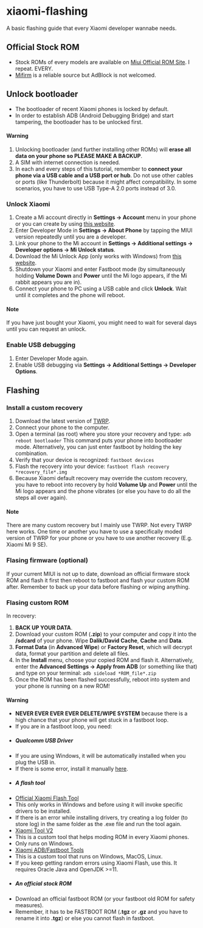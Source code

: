 # xiaomi-flashing
A basic flashing guide that every Xiaomi developer wannabe needs.

## Official Stock ROM
* Stock ROMs of every models are available on <a href="https://c.mi.com/global/miuidownload/index">Miui Official ROM Site</a>. I repeat. EVERY.
* <a href="https://mifirm.net/">Mifirm</a> is a reliable source but AdBlock is not welcomed.

## Unlock bootloader
* The bootloader of recent Xiaomi phones is locked by default.
* In order to establish ADB (Android Debugging Bridge) and start tampering, the bootloader has to be unlocked first.

#### Warning
1. Unlocking bootloader (and further installing other ROMs) will __erase all data on your phone so PLEASE MAKE A BACKUP__.
1. A SIM with internet connection is needed.
1. In each and every steps of this tutorial, remember to __connect your phone via a USB cable and a USB port or hub__. Do not use other cables or ports (like Thunderbolt) because it might affect compatibility. In some scenarios, you have to use USB Type-A 2.0 ports instead of 3.0.

### Unlock Xiaomi
1. Create a Mi account directly in __Settings -> Account__ menu in your phone or you can create by using <a href="https://account.xiaomi.com/pass/register/">this website</a>.
1. Enter Developer Mode in __Settings -> About Phone__ by tapping the MIUI version repeatedly until you are a developer.
1. Link your phone to the Mi account in __Settings -> Additional settings -> Developer options -> Mi Unlock status__.
1. Download the Mi Unlock App (only works with Windows) from <a href="https://en.miui.com/unlock/download_en.html">this website</a>.
1. Shutdown your Xiaomi and enter Fastboot mode (by simultaneously holding __Volume Down__ and __Power__ until the Mi logo appears, if the Mi rabbit appears you are in).
1. Connect your phone to PC using a USB cable and click __Unlock__. Wait until it completes and the phone will reboot.
  #### Note
  If you have just bought your Xiaomi, you might need to wait for several days until you can request an unlock.
  
### Enable USB debugging
1. Enter Developer Mode again.
1. Enable USB debugging via __Settings -> Additional Settings -> Developer Options__.

## Flashing
### Install a custom recovery
1. Download the latest version of <a href="https://twrp.me/Devices/Xiaomi/">TWRP</a>.
1. Connect your phone to the computer.
1. Open a terminal (as root) where you store your recovery and type:
`adb reboot bootloader`
This command puts your phone into bootloader mode. Alternatively, you can just enter fastboot by holding the key combination.
1. Verify that your device is recognized:
`fastboot devices`
1. Flash the recovery into your device:
`fastboot flash recovery *recovery_file*.img`
1. Because Xiaomi default recovery may override the custom recovery, you have to reboot into recovery by hold __Volume Up__ and __Power__ until the Mi logo appears and the phone vibrates (or else you have to do all the steps all over again).
  #### Note
  There are many custom recovery but I mainly use TWRP. Not every TWRP here works. One time or another you have to use a specifically moded version of TWRP for your phone or you have to use another recovery (E.g. Xiaomi Mi 9 SE).

### Flasing firmware (optional)
If your current MIUI is not up to date, download an official firmware stock ROM and flash it first then reboot to fastboot and flash your custom ROM after. Remember to back up your data before flashing or wiping anything.
 
### Flasing custom ROM
In recovery:
1. __BACK UP YOUR DATA__.
1. Download your custom ROM (__.zip__) to your computer and copy it into the __/sdcard__ of your phone.
Wipe __Dalik/David Cache__, __Cache__ and __Data__.
1. __Format Data__ (in __Advanced Wipe__) or __Factory Reset__, which will decrypt data, format your partition and delete all files.
3. In the __Install__ menu, choose your copied ROM and flash it.
Alternatively, enter the __Advanced Settings -> Apply from ADB__ (or something like that) and type on your terminal:
`adb sideload *ROM_file*.zip`
4. Once the ROM has been flashed successfully, reboot into system and your phone is running on a new ROM!
#### Warning
* __NEVER EVER EVER EVER DELETE/WIPE SYSTEM__ because there is a high chance that your phone will get stuck in a fastboot loop.
* If you are in a fastboot loop, you need:
* ##### Qualcomm USB Driver 
* If you are using Windows, it will be automatically installed when you plug the USB in.
* If there is some error, install it manually <a href="https://gsmusbdrivers.com/download/android-qualcomm-usb-driver/">here</a>.
* ##### A flash tool
* <a href="https://www.xiaomiflash.com/download/">Official Xiaomi Flash Tool</a>
* This only works in Windows and before using it will invoke specific drivers to be installed.
* If there is an error while installing drivers, try creating a log folder (to store log) in the same folder as the .exe file and run the tool again.
* <a href="https://www.xiaomitool.com/V2/">Xiaomi Tool V2</a>
* This is a custom tool that helps moding ROM in every Xiaomi phones.
* Only runs on Windows.
* <a href="https://github.com/Szaki/XiaomiADBFastbootTools">Xiaomi ADB/Fastboot Tools</a>
* This is a custom tool that runs on Windows, MacOS, Linux.
* If you keep getting random errors using Xiaomi Flash, use this. It requires Oracle Java and OpenJDK >=11.
* ##### An official stock ROM
* Download an official fastboot ROM (or your fastboot old ROM for safety measures).
* Remember, it has to be FASTBOOT ROM (__.tgz__ or __.gz__ and you have to rename it into __.tgz__) or else you cannot flash in fastboot.


